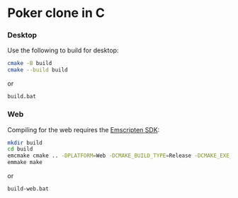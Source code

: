 # Poker clone in C

### Desktop

Use the following to build for desktop:

``` bash
cmake -B build
cmake --build build
```
or
```batch
build.bat
```

### Web

Compiling for the web requires the [Emscripten SDK](https://emscripten.org/docs/getting_started/downloads.html):

``` bash
mkdir build
cd build
emcmake cmake .. -DPLATFORM=Web -DCMAKE_BUILD_TYPE=Release -DCMAKE_EXE_LINKER_FLAGS="-s USE_GLFW=3" -DCMAKE_EXECUTABLE_SUFFIX=".html"
emmake make
```
or
```batch
build-web.bat
```